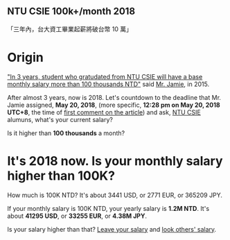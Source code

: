 NTU CSIE 100k+/month 2018
----
「三年內，台大資工畢業起薪將破台幣 10 萬」

# Origin

["In 3 years, student who gratudated from NTU CSIE will have a base monthly salary more than 100 thousands NTD"](http://mrjamie.cc/2015/05/20/cs-crunch/) said [Mr. Jamie](http://mrjamie.cc/about/), in 2015. 

After almost 3 years, now is 2018. Let's countdown to the deadline that Mr. Jamie assigned, **May 20, 2018**, (more specific, **12:28 pm on May 20, 2018 UTC+8**, the time of [first comment on the article](http://mrjamie.cc/2015/05/20/cs-crunch/#comment-2035098957)) and ask, [NTU CSIE](https://www.csie.ntu.edu.tw/) alumuns, what's your current salary?

Is it higher than **100 thousands** a month?

# It's 2018 now. Is your monthly salary higher than 100K?

How much is 100K NTD? It's about 3441 USD, or 2771 EUR, or 365209 JPY. 

If your monthly salary is 100K NTD, your yearly salary is **1.2M NTD**. It's about **41295 USD**, or **33255 EUR**, or **4.38M JPY**.

Is your salary higher than that? [Leave your salary](https://www.goodjob.life/share/time-and-salary) and [look others' salary](https://www.goodjob.life/time-and-salary/latest).
